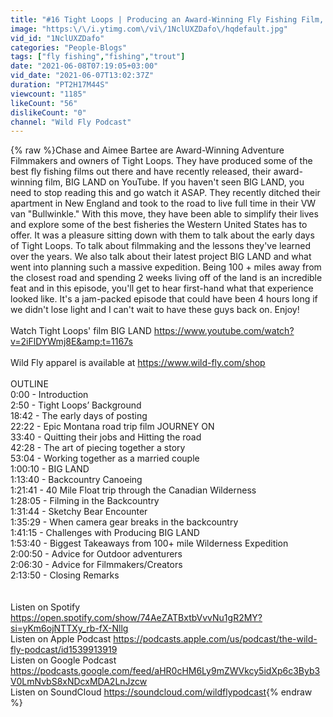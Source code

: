 ```yaml
---
title: "#16 Tight Loops | Producing an Award-Winning Fly Fishing Film, Backcountry Canoeing & Bear Encounter"
image: "https:\/\/i.ytimg.com\/vi\/1NclUXZDafo\/hqdefault.jpg"
vid_id: "1NclUXZDafo"
categories: "People-Blogs"
tags: ["fly fishing","fishing","trout"]
date: "2021-06-08T07:19:05+03:00"
vid_date: "2021-06-07T13:02:37Z"
duration: "PT2H17M44S"
viewcount: "1185"
likeCount: "56"
dislikeCount: "0"
channel: "Wild Fly Podcast"
---
```

{% raw %}Chase and Aimee Bartee are Award-Winning Adventure Filmmakers and owners of Tight Loops. They have produced some of the best fly fishing films out there and have recently released, their award-winning film, BIG LAND on YouTube. If you haven't seen BIG LAND, you need to stop reading this and go watch it ASAP. They recently ditched their apartment in New England and took to the road to live full time in their VW van &quot;Bullwinkle.&quot; With this move, they have been able to simplify their lives and explore some of the best fisheries the Western United States has to offer. It was a pleasure sitting down with them to talk about the early days of Tight Loops. To talk about filmmaking and the lessons they've learned over the years. We also talk about their latest project BIG LAND and what went into planning such a massive expedition. Being 100 + miles away from the closest road and spending 2 weeks living off of the land is an incredible feat and in this episode, you'll get to hear first-hand what that experience looked like. It's a jam-packed episode that could have been 4 hours long if we didn't lose light and I can't wait to have these guys back on. Enjoy!<br /><br />Watch Tight Loops' film BIG LAND <a rel="nofollow" target="blank" href="https://www.youtube.com/watch?v=2iFlDYWmj8E&amp;t=1167s">https://www.youtube.com/watch?v=2iFlDYWmj8E&amp;t=1167s</a><br /><br />Wild Fly apparel is available at <a rel="nofollow" target="blank" href="https://www.wild-fly.com/shop">https://www.wild-fly.com/shop</a><br /><br />OUTLINE<br />0:00 - Introduction<br />2:50 - Tight Loops’ Background<br />18:42 - The early days of posting<br />22:22 - Epic Montana road trip film JOURNEY ON<br />33:40 - Quitting their jobs and Hitting the road<br />42:28 - The art of piecing together a story<br />53:04 - Working together as a married couple<br />1:00:10 - BIG LAND<br />1:13:40 - Backcountry Canoeing<br />1:21:41 - 40 Mile Float trip through the Canadian Wilderness<br />1:28:05 - Filming in the Backcountry<br />1:31:44 - Sketchy Bear Encounter<br />1:35:29 - When camera gear breaks in the backcountry<br />1:41:15 - Challenges with Producing BIG LAND<br />1:53:40 - Biggest Takeaways from 100+ mile Wilderness Expedition<br />2:00:50 - Advice for Outdoor adventurers<br />2:06:30 - Advice for Filmmakers/Creators<br />2:13:50 - Closing Remarks<br /><br /><br />Listen on Spotify <a rel="nofollow" target="blank" href="https://open.spotify.com/show/74AeZATBxtbVvvNu1gR2MY?si=yKm6ojNTTXy_rb-fX-Nllg">https://open.spotify.com/show/74AeZATBxtbVvvNu1gR2MY?si=yKm6ojNTTXy_rb-fX-Nllg</a><br />Listen on Apple Podcast <a rel="nofollow" target="blank" href="https://podcasts.apple.com/us/podcast/the-wild-fly-podcast/id1539913919">https://podcasts.apple.com/us/podcast/the-wild-fly-podcast/id1539913919</a><br />Listen on Google Podcast <a rel="nofollow" target="blank" href="https://podcasts.google.com/feed/aHR0cHM6Ly9mZWVkcy5idXp6c3Byb3V0LmNvbS8xNDcxMDA2LnJzcw">https://podcasts.google.com/feed/aHR0cHM6Ly9mZWVkcy5idXp6c3Byb3V0LmNvbS8xNDcxMDA2LnJzcw</a><br />Listen on SoundCloud <a rel="nofollow" target="blank" href="https://soundcloud.com/wildflypodcast">https://soundcloud.com/wildflypodcast</a>{% endraw %}
